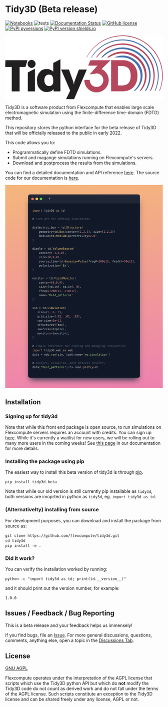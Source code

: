 # Tidy3D (Beta release)

[![Notebooks](https://mybinder.org/badge_logo.svg)](https://mybinder.org/v2/gh/flexcompute-readthedocs/tidy3d-docs/readthedocs?labpath=docs%2Fsource%2Fnotebooks)
![tests](https://github.com/flexcompute/tidy3d/actions/workflows//run_tests.yml/badge.svg)
[![Documentation Status](https://readthedocs.com/projects/flexcompute-tidy3ddocumentation/badge/?version=latest)](https://flexcompute-tidy3ddocumentation.readthedocs-hosted.com/en/latest/?badge=latest)
[![GitHub license](https://img.shields.io/github/license/flexcompute/tidy3d)](https://github.com/flexcompute/tidy3d/blob/main/LICENSE)
[![PyPI pyversions](https://img.shields.io/pypi/pyversions/tidy3d-beta.svg)](https://pypi.python.org/pypi/tidy3d-beta/)
[![PyPI version shields.io](https://img.shields.io/pypi/v/tidy3d-beta.svg)](https://pypi.python.org/pypi/tidy3d-beta/)


![](https://raw.githubusercontent.com/flexcompute/tidy3d/main/img/Tidy3D-logo.svg)

Tidy3D is a software product from Flexcompute that enables large scale electromagnetic simulation using the finite-difference time-domain (FDTD) method.

This repository stores the python interface for the beta release of Tidy3D that will be officially released to the public in early 2022.

This code allows you to:
* Programmatically define FDTD simulations.
* Submit and magange simulations running on Flexcompute's servers.
* Download and postprocess the results from the simulations.

You can find a detailed documentation and API reference [here](https://flexcompute-tidy3ddocumentation.readthedocs-hosted.com/en/latest/).
The source code for our documentation is [here](https://github.com/flexcompute-readthedocs/tidy3d-docs).

![](https://raw.githubusercontent.com/flexcompute/tidy3d/main/img/snippet.png)

## Installation

### Signing up for tidy3d

Note that while this front end package is open source, to run simulations on Flexcompute servers requires an account with credits.
You can sign up [here](https://client.simulation.cloud/register-waiting).  While it's currently a waitlist for new users, we will be rolling out to many more users in the coming weeks!  See [this page](https://flexcompute-tidy3ddocumentation.readthedocs-hosted.com/en/latest/quickstart.html) in our documentation for more details.

### Installing the package using pip

The easiest way to install this beta version of tidy3d is through [pip](https://pip.pypa.io/en/stable/).

```
pip install tidy3d-beta
```

Note that while our old version is still currently pip installable as `tidy3d`, both versions are imoprted in python as `tidy3d`, eg. `import tidy3d as td`.

### (Alternativelty) installing from source

For development purposes, you can download and install the package from source as:

```
git clone https://github.com/flexcompute/tidy3d.git
cd tidy3d
pip install -e .
```

### Did it work?

You can verify the installation worked by running:

```
python -c "import tidy3d as td; print(td.__version__)"
```

and it should print out the version number, for example:

```
1.0.0
```

## Issues / Feedback / Bug Reporting

This is a beta release and your feedback helps us immensely!

If you find bugs, file an [Issue](https://github.com/flexcompute/tidy3d/issues).
For more general discussions, questions, comments, anything else, open a topic in the [Discussions Tab](https://github.com/flexcompute/tidy3d/discussions).

## License

[GNU AGPL](https://github.com/flexcompute/tidy3d/blob/main/LICENSE)

Flexcompute operates under the interpretation of the AGPL license that scripts which use the Tidy3D python API but which do **not** modify the Tidy3D code do not count as derived work
and do not fall under the terms of the AGPL license. Such scripts constitute an exception to the Tidy3D license and can be shared freely under any license, AGPL or not.